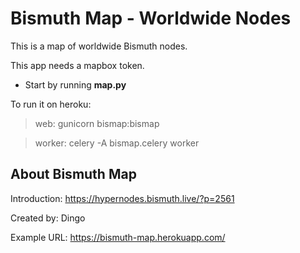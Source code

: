 # Bismuth Map - Worldwide Nodes
This is a map of worldwide Bismuth nodes.

 This app needs a mapbox token.
 
 - Start by running **map.py**

 To run it on heroku:
 > web: gunicorn bismap:bismap
 
 > worker: celery -A bismap.celery worker

 ## About Bismuth Map
 Introduction: https://hypernodes.bismuth.live/?p=2561 
 
 Created by: Dingo 
 
 Example URL: https://bismuth-map.herokuapp.com/ 
